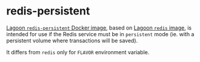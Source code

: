 # redis-persistent

[Lagoon `redis-persistent` Docker image](https://github.com/amazeeio/lagoon/blob/master/images/redis-persistent/Dockerfile), based on [Lagoon `redis` image](https://github.com/AlannaBurke/lagoon/tree/3f1ab2ee09facee10abd8009345e30ef31e20189/docker-images/redis/redis.md), is intended for use if the Redis service must be in `persistent` mode \(ie. with a persistent volume where transactions will be saved\).

It differs from `redis` only for `FLAVOR` environment variable.

